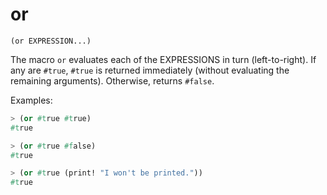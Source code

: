 # or

`(or EXPRESSION...)`

The macro `or` evaluates each of the EXPRESSIONS in turn
(left-to-right). If any are `#true`, `#true` is returned immediately
(without evaluating the remaining arguments). Otherwise, returns `#false`.

Examples:

```lisp
> (or #true #true)
#true

> (or #true #false)
#true

> (or #true (print! "I won't be printed."))
#true
```
